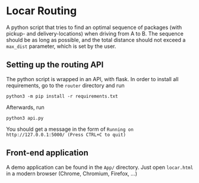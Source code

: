 # Locar Routing

A python script that tries to find an optimal sequence of packages (with pickup- and delivery-locations) when driving from A to B. The sequence should be as long as possible, and the total distance should not exceed a `max_dist` parameter, which is set by the user.

## Setting up the routing API

The python script is wrapped in an API, with flask. In order to install all requirements, go to the `router` directory and run

`python3 -m pip install -r requirements.txt`

Afterwards, run 

`python3 api.py`

You should get a message in the form of `Running on http://127.0.0.1:5000/ (Press CTRL+C to quit)`

## Front-end application

A demo application can be found in the `App/` directory. Just open `locar.html` in a modern browser (Chrome, Chromium, Firefox, ...)